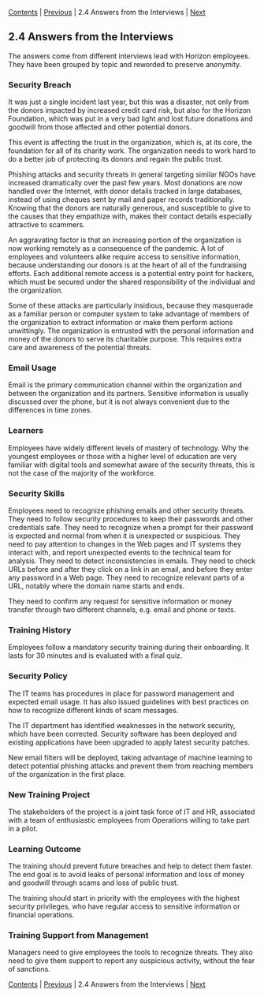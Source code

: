 [Contents](README.md) | [Previous](230-INTERVIEW-QUESTIONS.md) | 2.4 Answers from the Interviews | [Next](300-AUDIENCE-ANALYSIS.md)

## 2.4 Answers from the Interviews

The answers come from different interviews lead with Horizon employees.
They have been grouped by topic and reworded to preserve anonymity.

### Security Breach

It was just a single incident last year, but this was a disaster,
not only from the donors impacted by increased credit card risk, but
also for the Horizon Foundation, which was put in a very bad light
and lost future donations and goodwill from those affected and other
potential donors.

This event is affecting the trust in the organization, which is, at its core,
the foundation for all of its charity work. The organization needs to work
hard to do a better job of protecting its donors and regain the public trust.

Phishing attacks and security threats in general targeting similar NGOs
have increased dramatically over the past few years. Most donations are
now handled over the Internet, with donor details tracked in large databases,
instead of using cheques sent by mail and paper records traditionally.
Knowing that the donors are naturally generous, and susceptible to give
to the causes that they empathize with, makes their contact details
especially attractive to scammers.

An aggravating factor is that an increasing portion of the organization is now
working remotely as a consequence of the pandemic. A lot of employees and
volunteers alike require access to sensitive information, because understanding
our donors is at the heart of all of the fundraising efforts. Each additional
remote access is a potential entry point for hackers, which must be secured
under the shared responsibility of the individual and the organization.

Some of these attacks are particularly insidious, because they masquerade
as a familiar person or computer system to take advantage of members of
the organization to extract information or make them perform actions
unwittingly. The organization is entrusted with the personal information
and money of the donors to serve its charitable purpose. This requires
extra care and awareness of the potential threats.

### Email Usage

Email is the primary communication channel within the organization and
between the organization and its partners. Sensitive information is usually
discussed over the phone, but it is not always convenient due to the
differences in time zones.

### Learners

Employees have widely different levels of mastery of technology. Why the
youngest employees or those with a higher level of education are very familiar
with digital tools and somewhat aware of the security threats, this is not
the case of the majority of the workforce.

### Security Skills

Employees need to recognize phishing emails and other security threats.
They need to follow security procedures to keep their passwords and other
credentials safe. They need to recognize when a prompt for their password
is expected and normal from when it is unexpected or suspicious. They need
to pay attention to changes in the Web pages and IT systems they interact
with, and report unexpected events to the technical team for analysis.
They need to detect inconsistencies in emails. They need to check URLs
before and after they click on a link in an email, and before they enter
any password in a Web page. They need to recognize relevant parts of a URL,
notably where the domain name starts and ends.

They need to confirm any request for sensitive information or money transfer
through two different channels, e.g. email and phone or texts.

### Training History

Employees follow a mandatory security training during their onboarding.
It lasts for 30 minutes and is evaluated with a final quiz.

### Security Policy

The IT teams has procedures in place for password management and expected
email usage. It has also issued guidelines with best practices on how to
recognize different kinds of scam messages.

The IT department has identified weaknesses in the network security, which
have been corrected. Security software has been deployed and existing
applications have been upgraded to apply latest security patches.

New email filters will be deployed, taking advantage of machine learning
to detect potential phishing attacks and prevent them from reaching members
of the organization in the first place.

### New Training Project

The stakeholders of the project is a joint task force of IT and HR,
associated with a team of enthusiastic employees from Operations
willing to take part in a pilot.

### Learning Outcome

The training should prevent future breaches and help to detect them faster.
The end goal is to avoid leaks of personal information and loss of money
and goodwill through scams and loss of public trust.

The training should start in priority with the employees with the highest
security privileges, who have regular access to sensitive information
or financial operations.

### Training Support from Management

Managers need to give employees the tools to recognize threats.
They also need to give them support to report any suspicious activity,
without the fear of sanctions.

[Contents](README.md) | [Previous](230-INTERVIEW-QUESTIONS.md) | 2.4 Answers from the Interviews | [Next](300-AUDIENCE-ANALYSIS.md)
